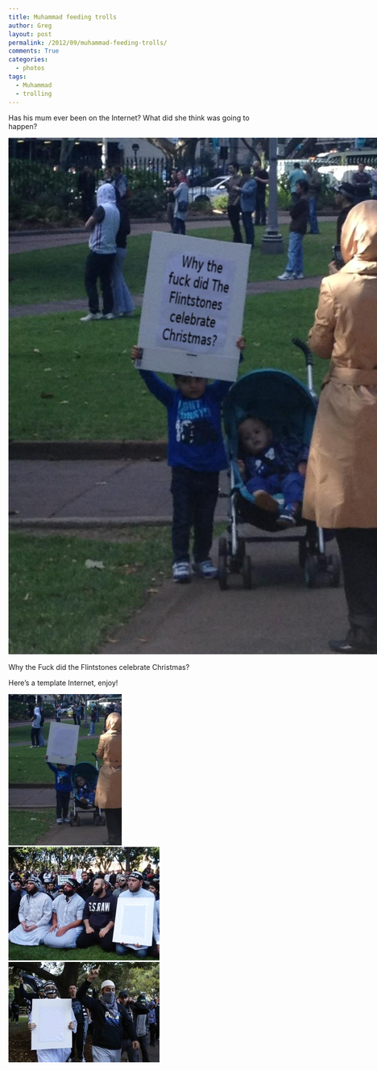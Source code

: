 ```yaml
---
title: Muhammad feeding trolls
author: Greg
layout: post
permalink: /2012/09/muhammad-feeding-trolls/
comments: True
categories:
  - photos
tags:
  - Muhammad
  - trolling
---
```

Has his mum ever been on the Internet? What did she think was going to happen?

<div id="attachment_1195" style="width: 778px" class="wp-caption alignnone">
  <a href="/wp-content/uploads/2012/09/Christmas2.jpg"><img class="size-full wp-image-1195" title="Christmas" src="/wp-content/uploads/2012/09/Christmas2.jpg" alt="The the Fuck did the Flintstones celebrate Christmas?" width="768" height="1024" /></a>
  
  <p class="wp-caption-text">
    Why the Fuck did the Flintstones celebrate Christmas?
  </p>
</div>

Here&#8217;s a template Internet, enjoy!

[<img class="alignnone size-medium wp-image-1196" title="Template for the trolls" src="/wp-content/uploads/2012/09/template-225x300.jpg" alt="" width="225" height="300" />][1] [<img class="alignnone size-medium wp-image-1198" title="Template 2 for the trolls" src="/wp-content/uploads/2012/09/template2-300x225.jpg" alt="" width="300" height="225" />][2] [<img class="alignnone size-medium wp-image-1199" title="Template 3 for the trolls" src="/wp-content/uploads/2012/09/template3-300x199.jpg" alt="" width="300" height="199" />][3]

&nbsp;

 [1]: /wp-content/uploads/2012/09/template.jpg
 [2]: /wp-content/uploads/2012/09/template2.jpg
 [3]: /wp-content/uploads/2012/09/template3.jpg